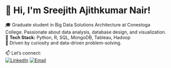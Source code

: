 # 👋 Hi, I'm Sreejith Ajithkumar Nair!  

🎓 Graduate student in Big Data Solutions Architecture at Conestoga College. Passionate about data analysis, database design, and visualization.  
🌟 **Tech Stack:** Python, R, SQL, MongoDB, Tableau, Hadoop  
🚀 Driven by curiosity and data-driven problem-solving.  

📫 Let’s connect:  
[![LinkedIn](https://img.shields.io/badge/LinkedIn-0077B5?style=for-the-badge&logo=linkedin&logoColor=white)](https://www.linkedin.com/in/sreejith-ajithkumar/) [![Email](https://img.shields.io/badge/Email-D14836?style=for-the-badge&logo=gmail&logoColor=white)](mailto:nairasreejith.11@gmail.com)  
